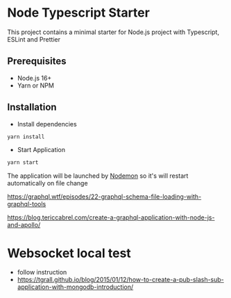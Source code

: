 # Node Typescript Starter

This project contains a minimal starter for Node.js project with Typescript, ESLint and Prettier

## Prerequisites
- Node.js 16+
- Yarn or NPM

## Installation
- Install dependencies
```bash
yarn install
```
- Start Application
```bash
yarn start
```
The application will be launched by [Nodemon](https://nodemon.com) so it's will restart automatically on file change


https://graphql.wtf/episodes/22-graphql-schema-file-loading-with-graphql-tools

https://blog.tericcabrel.com/create-a-graphql-application-with-node-js-and-apollo/


# Websocket local test
- follow instruction 
- https://tgrall.github.io/blog/2015/01/12/how-to-create-a-pub-slash-sub-application-with-mongodb-introduction/
